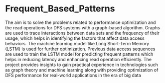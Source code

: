 # Frequent_Based_Patterns

The aim is to solve the problems related to performance optimization and the read operations for DFS systems with a graph-based algorithm. Graphs are used to trace interactions between data sets and the frequency of their usage, which helps in identifying the factors that affect data access behaviors. The machine  learning  model  like  Long  Short-Term  Memory (LSTM) is used for further optimization. Previous data access sequences are used to train the LSTM model for predicting frequent  patterns  which  helps  in  reducing latency and enhancing read operation efficiently. The project provides insights to gain practical experience in technologies such as graph  theory  and  machine  learning  along  with  providing optimization of DFS performance for real-world applications in the era of big data
